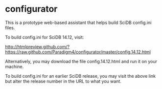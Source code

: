 configurator
============

This is a prototype web-based assistant that helps build SciDB config.ini files.

To build config.ini for SciDB 14.12, visit:

http://htmlpreview.github.com/?https://raw.github.com/Paradigm4/configurator/master/config.14.12.html

Alternatively, you may download the file config.14.12.html and run it on your machine.

To build config.ini for an earlier SciDB release, you may visit the above link
but alter the release number in the URL to what you want.
